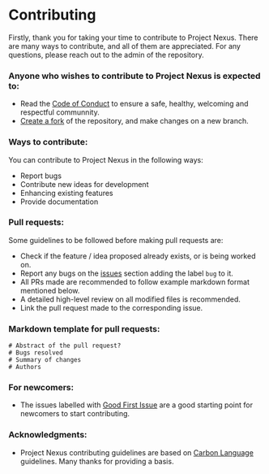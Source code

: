 # Contributing
Firstly, thank you for taking your time to contribute to Project Nexus. There are many ways to contribute, and all of them are appreciated. For any questions, please reach out to the admin of the repository.

### Anyone who wishes to contribute to Project Nexus is expected to:
- Read the <a href="https://github.com/vinsdragonis/Project-Nexus/blob/main/CODE_OF_CONDUCT.md">Code of Conduct</a> to ensure a safe, healthy, welcoming and respectful communnity.
- <a href="https://github.com/vinsdragonis/Project-Nexus/fork">Create a fork</a> of the repository, and make changes on a new branch.

### Ways to contribute:
You can contribute to Project Nexus in the following ways:
- Report bugs
- Contribute new ideas for development
- Enhancing existing features
- Provide documentation

### Pull requests:
Some guidelines to be followed before making pull requests are:
- Check if the feature / idea proposed already exists, or is being worked on.
- Report any bugs on the <a href="https://github.com/vinsdragonis/Project-Nexus/issues">issues</a> section adding the label `bug` to it.
- All PRs made are recommended to follow example markdown format mentioned below.
- A detailed high-level review on all modified files is recommended.
- Link the pull request made to the corresponding issue.

### Markdown template for pull requests:
    # Abstract of the pull request?
    # Bugs resolved
    # Summary of changes
    # Authors

### For newcomers:
- The issues labelled with <a href="https://github.com/vinsdragonis/Project-Nexus/issues?q=is%3Aopen+is%3Aissue+label%3A%22good+first+issue%22">Good First Issue</a> are a good starting point for newcomers to start contributing.

### Acknowledgments:
- Project Nexus contributing guidelines are based on <a href="https://github.com/carbon-language/carbon-lang/blob/trunk/CONTRIBUTING.md">Carbon Language</a> guidelines. Many thanks for providing a basis.
